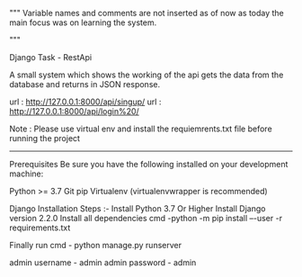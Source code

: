 """
Variable names and comments are not inserted as of now
as today the main focus was on learning the system.

"""

Django Task - RestApi

A small system which shows the working of the api
gets the data from the database and returns in JSON response.

url : http://127.0.0.1:8000/api/singup/
url : http://127.0.0.1:8000/api/login%20/

Note : Please use virtual env and install the requiemrents.txt file before running the project

-------------------------------------------------------

Prerequisites Be sure you have the following installed on your development machine:

Python >= 3.7 Git pip Virtualenv (virtualenvwrapper is recommended)

Django Installation Steps :- Install Python 3.7 Or Higher Install Django version 2.2.0 Install all dependencies cmd -python -m pip install –-user -r requirements.txt

Finally run cmd - python manage.py runserver

admin username - admin admin password - admin